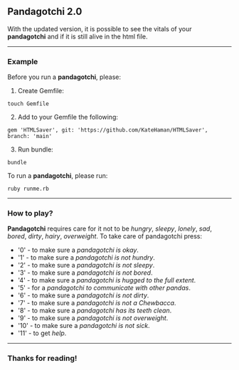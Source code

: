 ## Pandagotchi 2.0

With the updated version, it is possible to see the vitals of your **pandagotchi** and if it is still alive in the html file.

------------------------------------------------------------------------------------------------------------

### Example

Before you run a **pandagotchi**, please:
1. Create Gemfile:
```
touch Gemfile
```
2. Add to your Gemfile the following:
```
gem 'HTMLSaver', git: 'https://github.com/KateHaman/HTMLSaver', branch: 'main'
```
3. Run bundle:
```
bundle
```

To run a **pandagotchi**, please run:
```
ruby runme.rb
```

------------------------------------------------------------------------------------------------------------

### How to play?
**Pandagotchi** requires care for it not to be *hungry*, *sleepy*, *lonely*, *sad*, *bored*,
*dirty*, *hairy*, *overweight*. To take care of pandagotchi press:
- '0' - to make sure a _pandagotchi is okay_.
- '1' - to make sure a _pandagotchi is not hundry_.
- '2' - to make sure a _pandagotchi is not sleepy_.
- '3' - to make sure a _pandagotchi is not bored_.
- '4' - to make sure a _pandagotchi is hugged to the full extent_.
- '5' - for a _pandagotchi to communicate with other pandas_.
- '6' - to make sure a _pandagotchi is not dirty_.
- '7' - to make sure a _pandagotchi is not a Chewbacca_.
- '8' - to make sure a _pandagotchi has its teeth clean_.
- '9' - to make sure a _pandagotchi is not overweight_.
- '10' - to make sure a _pandagotchi is not sick_.
- '11' - to get _help_.

------------------------------------------------------------------------------------------------------------

### Thanks for reading!
